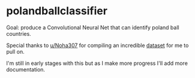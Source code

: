 # polandballclassifier

Goal: produce a Convolutional Neural Net that can identify poland ball countries. 

Special thanks to [u/Noha307](reddit.com/u/noha307) for compiling an incredible [dataset](https://www.reddit.com/r/noha307/wiki/index/list_of_comics) for me to pull on.

I'm still in early stages with this but as I make more progress I'll add more documentation.
